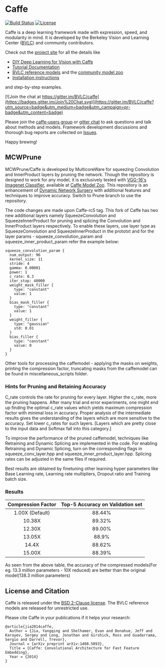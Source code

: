 # Caffe

[![Build Status](https://travis-ci.org/BVLC/caffe.svg?branch=master)](https://travis-ci.org/BVLC/caffe)
[![License](https://img.shields.io/badge/license-BSD-blue.svg)](LICENSE)

Caffe is a deep learning framework made with expression, speed, and modularity in mind.
It is developed by the Berkeley Vision and Learning Center ([BVLC](http://bvlc.eecs.berkeley.edu)) and community contributors.

Check out the [project site](http://caffe.berkeleyvision.org) for all the details like

- [DIY Deep Learning for Vision with Caffe](https://docs.google.com/presentation/d/1UeKXVgRvvxg9OUdh_UiC5G71UMscNPlvArsWER41PsU/edit#slide=id.p)
- [Tutorial Documentation](http://caffe.berkeleyvision.org/tutorial/)
- [BVLC reference models](http://caffe.berkeleyvision.org/model_zoo.html) and the [community model zoo](https://github.com/BVLC/caffe/wiki/Model-Zoo)
- [Installation instructions](http://caffe.berkeleyvision.org/installation.html)

and step-by-step examples.

[![Join the chat at https://gitter.im/BVLC/caffe](https://badges.gitter.im/Join%20Chat.svg)](https://gitter.im/BVLC/caffe?utm_source=badge&utm_medium=badge&utm_campaign=pr-badge&utm_content=badge)

Please join the [caffe-users group](https://groups.google.com/forum/#!forum/caffe-users) or [gitter chat](https://gitter.im/BVLC/caffe) to ask questions and talk about methods and models.
Framework development discussions and thorough bug reports are collected on [Issues](https://github.com/BVLC/caffe/issues).

Happy brewing!

## MCWPrune

MCWPrune/Caffe is developed by MulticoreWare for squeezing Convolution and InnerProduct layers by pruning the network. Though the repository is designed to work for any model, it is exclusively tested with [VGG-16's Imagenet Classifier](http://www.robots.ox.ac.uk/~vgg/software/very_deep/caffe/VGG_ILSVRC_16_layers.caffemodel), available at [Caffe Model Zoo](https://github.com/BVLC/caffe/wiki/Model-Zoo). This repository is an enhancement of [Dynamic Network Surgery](https://github.com/yiwenguo/Dynamic-Network-Surgery) with additional features and techniques to improve accuracy. Switch to  Prune branch to use the repository.

The code changes are made upon Caffe-rc5 tag. This fork of Caffe has two new additional layers namely SqueezeConvolution and SqueezeInnerProduct for pruning and splicing the Convolution and InnerProduct layers respectively. To enable these layers, use layer type as  SqueezeConvolution and SqueezeInnerProduct in the prototxt and for the layer params - squeeze_convolution_param and squeeze_inner_product_param refer the example below: 
  ~~~~
  squeeze_convolution_param {
    num_output: 96
    kernel_size: 11
    stride: 4
    gamma: 0.00001
    power: 1
    c_rate: 0.3
    iter_stop: 40000
    weight_mask_filler {
      type: "constant"
      value: 1
    }
    bias_mask_filler {
      type: "constant"
      value: 1
    }
    weight_filler {
      type: "gaussian"
      std: 0.01
    }
    bias_filler {
      type: "constant"
      value: 0
    }
  }
~~~~
Other tools for processing the caffemodel - applying the masks on weights, printing the compression factor, truncating masks from the caffemodel can be found in miscellaneous_scripts folder.

### Hints for Pruning and Retaining Accuracy


  C_rate controls the rate for pruning for every layer. Higher the c_rate, more the pruning happens. After many trial and error experiments, one might end up finding the optimal c_rate values which yields maximum compression factor with minimal loss in accuracy. Proper analysis of the intermediate results gives the understanding of the layers which are more sensitive to the accuracy. Set lower c_rates for such layers. [Layers which are pretty close to the input data and Softmax fall into this category.]

 To improve the performance of the pruned caffemodel, techniques like Retraining and Dynamic Splicing are implemented in the code. For enabling Retraining and Dynamic Splicing, turn on the corresponding flags in squeeze_conv_layer.hpp and squeeze_inner_product_layer.hpp. Splicing rates can be adjusted in the same files if required.

 Best results are obtained by finetuning other learning hyper parameters like Base Learning rate, Learning rate multipliers, Dropout ratio and Training batch size. 
 

 
 ### Results
 
 
 
| Compression Factor 	| Top-5 Accuracy on Validation set 	|
|:------------------:	|:--------------------------------:	|
| 1.00X (Default) 	| 88.44% 	|
| 10.38X  	| 89.32% 	|
| 12.30X  	| 89.00% 	|
| 13.05X 	| 88.9% 	|
| 14.4X 	| 88.62% 	|
| 15.00X 	| 88.39% 	|

As seen from the above table, the accuracy of the compressed models(For eg. 13.3 million parameters - 10X reduced) are better than the original model(138.3 million parameters)
 

## License and Citation

Caffe is released under the [BSD 2-Clause license](https://github.com/BVLC/caffe/blob/master/LICENSE).
The BVLC reference models are released for unrestricted use.

Please cite Caffe in your publications if it helps your research:

    @article{jia2014caffe,
      Author = {Jia, Yangqing and Shelhamer, Evan and Donahue, Jeff and Karayev, Sergey and Long, Jonathan and Girshick, Ross and Guadarrama, Sergio and Darrell, Trevor},
      Journal = {arXiv preprint arXiv:1408.5093},
      Title = {Caffe: Convolutional Architecture for Fast Feature Embedding},
      Year = {2014}
    }
